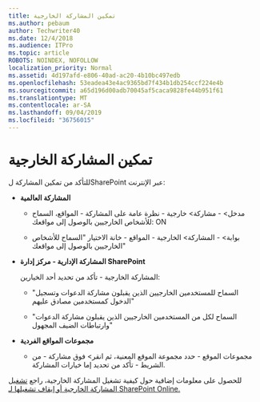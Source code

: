 ```yaml
---
title: تمكين المشاركة الخارجية
ms.author: pebaum
author: Techwriter40
ms.date: 12/4/2018
ms.audience: ITPro
ms.topic: article
ROBOTS: NOINDEX, NOFOLLOW
localization_priority: Normal
ms.assetid: 4d197afd-e806-40ad-ac20-4b10bc497edb
ms.openlocfilehash: 53eadea43e4ac9365bd7f434b1db254ccf224e4b
ms.sourcegitcommit: a65d196d00adb70045af5caca9828fe44b951f61
ms.translationtype: MT
ms.contentlocale: ar-SA
ms.lasthandoff: 09/04/2019
ms.locfileid: "36756015"
---
```

# <a name="enable-external-sharing"></a>تمكين المشاركة الخارجية

 للتأكد من تمكين المشاركة لSharePoint عبر الإنترنت:
  
- **المشاركة العالمية**
    
  - مدخل\> - مشاركة\> خارجية - نظرة عامة على المشاركة - المواقع، السماح للأشخاص الخارجيين بالوصول إلى مواقعك: ON
    
  - بوابة\> - المشاركة\> الخارجية - المواقع - خانة الاختيار "السماح للأشخاص الخارجيين بالوصول إلى مواقعك"
    
- **المشاركة الإدارية - مركز إدارة SharePoint**
    
    المشاركة الخارجية - تأكد من تحديد أحد الخيارين:
    
  - "السماح للمستخدمين الخارجيين الذين يقبلون مشاركة الدعوات وتسجيل الدخول كمستخدمين مصادق عليهم"
    
  - "السماح لكل من المستخدمين الخارجيين الذين يقبلون مشاركة الدعوات وارتباطات الضيف المجهول"
    
- **مجموعات المواقع الفردية**
    
  - مجموعات الموقع - حدد مجموعة الموقع المعنية، ثم انقر\> فوق مشاركة - من الشريط - تأكد من تحديد إما خيارات المشاركة.
    
للحصول على معلومات إضافية حول كيفية تشغيل المشاركة الخارجية، راجع [تشغيل المشاركة الخارجية أو إيقاف تشغيلها لـ SharePoint Online.](https://go.microsoft.com/fwlink/?linkid=2047681&amp;clcid=0x409)
  

